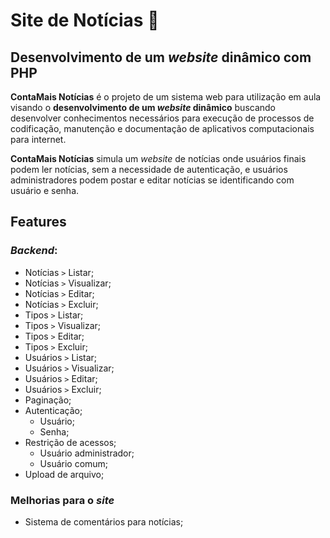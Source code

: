 # Site de Notícias 📰

## Desenvolvimento de um *website* dinâmico com PHP

**ContaMais Notícias** é o projeto de um sistema web para utilização em aula visando o **desenvolvimento de um *website* dinâmico** buscando desenvolver conhecimentos necessários para  execução de processos de codificação, manutenção e documentação de aplicativos computacionais para internet.

**ContaMais Notícias** simula um *website* de notícias onde usuários finais podem ler notícias, sem a necessidade de autenticação, e usuários administradores podem postar e editar notícias se identificando com usuário e senha.

## Features
### *Backend*:
* Notícias `>` Listar;
* Notícias `>` Visualizar;
* Notícias `>` Editar;
* Notícias `>` Excluir;
* Tipos `>` Listar;
* Tipos `>` Visualizar;
* Tipos `>` Editar;
* Tipos `>` Excluir;
* Usuários `>` Listar;
* Usuários `>` Visualizar;
* Usuários `>` Editar;
* Usuários `>` Excluir;
* Paginação;
* Autenticação;
  * Usuário;
  * Senha;
* Restrição de acessos;
  * Usuário administrador;
  * Usuário comum;
* Upload de arquivo;

### Melhorias para o *site*
* Sistema de comentários para notícias;
